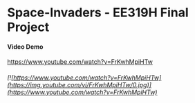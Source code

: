 # Space-Invaders - EE319H Final Project

#### Video Demo
https://www.youtube.com/watch?v=FrKwhMpiHTw
###### [![https://www.youtube.com/watch?v=FrKwhMpiHTw](https://img.youtube.com/vi/FrKwhMpiHTw/0.jpg)](https://www.youtube.com/watch?v=FrKwhMpiHTw)
